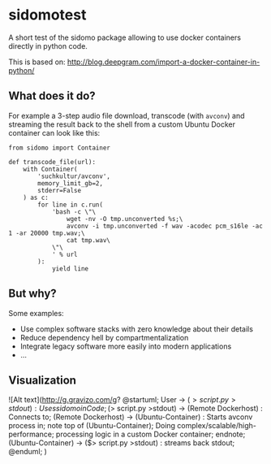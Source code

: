 # sidomotest

A short test of the sidomo package allowing to use docker containers directly in python code.

This is based on: http://blog.deepgram.com/import-a-docker-container-in-python/

## What does it do?

For example a 3-step audio file download, transcode (with `avconv`) and streaming the result back to the shell from a custom Ubuntu Docker container can look like this:

```
from sidomo import Container

def transcode_file(url):
    with Container(
        'suchkultur/avconv',
        memory_limit_gb=2,
        stderr=False
    ) as c:
        for line in c.run(
            'bash -c \"\
                wget -nv -O tmp.unconverted %s;\
                avconv -i tmp.unconverted -f wav -acodec pcm_s16le -ac 1 -ar 20000 tmp.wav;\
                cat tmp.wav\
            \"\
            ' % url
        ):
            yield line
```

## But why?

Some examples:

* Use complex software stacks with zero knowledge about their details
* Reduce dependency hell by compartmentalization
* Integrate legacy software more easily into modern applications
* ...

## Visualization

![Alt text](http://g.gravizo.com/g?
@startuml;
User -> ($> script.py >stdout) : Uses sidomo in Code;
($> script.py >stdout) -> (Remote Dockerhost) : Connects to;
(Remote Dockerhost) -> (Ubuntu-Container) : Starts avconv process in;
note top of (Ubuntu-Container);
  Doing complex/scalable/high-performance;
  processing logic in a custom Docker container;
endnote;
(Ubuntu-Container) -> ($> script.py >stdout) : streams back stdout;
@enduml;
)

